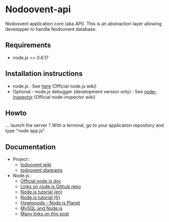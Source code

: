 # Nodoovent-api

Nodoovent application core (aka API).
This is an abstraction layer allowing developper to handle Nodoovent database.

## Requirements
* node.js >= 0.6.17

## Installation instructions
* node.js : See [here](https://github.com/joyent/node/wiki/Installation) (Official node.js wiki)
* Optional - node.js debugger (development version only) : See [node-inspector](https://github.com/dannycoates/node-inspector/wiki/Getting-Started---from-scratch) (Official node-inspector wiki)


## Howto
... launch the server ? With a terminal, go to your application repository and type "node app.js".

## Documentation
* Project : 
	* [todoovent wiki](https://github.com/g4llic4/nodoovent/wiki)
	* [todoovent diagrams](http://simon-renoult.com/todoovent/)
* Node.js : 
	* [Official node.js doc](http://nodejs.org/api/)
	* [Links on node.js Github repo](https://github.com/joyent/node#resources-for-newcomers)
	* [Node.js tutorial (en) ](http://www.nodebeginner.org/)
	* [Node.js tutorial (fr) ](http://nodejs.developpez.com/tutoriels/javascript/node-js-livre-debutant/)
	* [Howtonode - Node.js Planet](http://howtonode.org/)
	* [MySQL and Node.js](http://www.giantflyingsaucer.com/blog/?p=2596)
	* [Many links on this post](http://stackoverflow.com/a/5511507)
